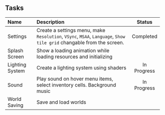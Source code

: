 ## Tasks
|      Name       |                                                        Description                                                  |   Status    |
| :---            |                                                            :---                                                     |   :---:     |
| Settings        | Create a settings menu, make `Resolution`, `VSync`, `MSAA`, `Language`, `Show tile grid` changable from the screen. |  Completed  |
| Splash Screen   | Show a loading animation while loading resources and initializing                                                   |             |
| Lighting System | Create a lighting system using shaders                                                                              | In Progress |
| Sound           | Play sound on hover menu items, select inventory cells. Background music                                            | In Progress |
| World Saving    | Save and load worlds                                                                                                |             |
